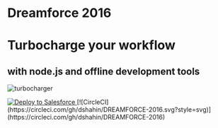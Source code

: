 # Dreamforce 2016
# Turbocharge your workflow
## with node.js and offline development tools

![turbocharger](https://cloud.githubusercontent.com/assets/933826/17073285/3f89e87e-5024-11e6-9dd1-ab9f2b5f9d59.jpg)

<a href="https://githubsfdeploy.herokuapp.com/app/githubdeploy/dshahin/DREAMFORCE-2016">
  <img alt="Deploy to Salesforce"
       src="https://raw.githubusercontent.com/afawcett/githubsfdeploy/master/src/main/webapp/resources/img/deploy.png">
</a>
[![CircleCI](https://circleci.com/gh/dshahin/DREAMFORCE-2016.svg?style=svg)](https://circleci.com/gh/dshahin/DREAMFORCE-2016)
